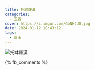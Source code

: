 ```yaml
---
title: 托缽羅漢
categories:
  - 玉器
cover: https://i.imgur.com/GoNH4UO.jpg
date: 2024-01-12 18:43:12
tags:
  - 白玉
---
```


![托缽羅漢](https://i.imgur.com/GoNH4UO.jpg)

{% fb_comments %}

